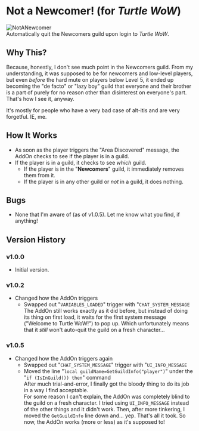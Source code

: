# Not a Newcomer! (for *Turtle WoW*)
![NotANewcomer](https://github.com/JoLiKMC/NotANewcomer/assets/102710555/2c3ccbbb-825f-4e40-818e-3dd05eb58dff)<br>
Automatically quit the Newcomers guild upon login to *Turtle WoW*.

## Why This?
Because, honestly, I don't see much point in the Newcomers guild.  From my understanding, it was supposed to be for newcomers and low-level players, but even *before* the hard mute on players below Level 5, it ended up becoming the "de facto" or "lazy boy" guild that everyone and their brother is a part of purely for no reason other than disinterest on everyone's part.  That's how I see it, anyway.

It's mostly for people who have a very bad case of alt-itis and are very forgetful.  IE, me.

## How It Works
* As soon as the player triggers the "Area Discovered" message, the AddOn checks to see if the player is in a guild.
* If the player is in a guild, it checks to see *which* guild.
  * If the player is in the "**Newcomers**" guild, it immediately removes them from it.
  * If the player is in any other guild or *not* in a guild, it does nothing.

## Bugs
* None that I'm aware of (as of v1.0.5).  Let me know what you find, if anything!

## Version History
### v1.0.0
* Initial version.

### v1.0.2
* Changed how the AddOn triggers
  * Swapped out "`VARIABLES_LOADED`" trigger with "`CHAT_SYSTEM_MESSAGE`<br>
The AddOn still works exactly as it did before, but instead of doing its thing on first load, it waits for the first system message ("Welcome to Turtle WoW!") to pop up.  Which unfortunately means that it *still* won't auto-quit the guild on a fresh character…

### v1.0.5
* Changed how the AddOn triggers again
  * Swapped out "`CHAT_SYSTEM_MESSAGE`" trigger with "`UI_INFO_MESSAGE`
  * Moved the line "`local guildName=GetGuildInfo("player")`" under the "`if (IsInGuild()) then`" command<br>
After much trial-and-error, I finally got the bloody thing to do its job in a way I find acceptable.<br>
For some reason I can't explain, the AddOn was completely blind to the guild on a fresh character.  I tried using `UI_INFO_MESSAGE` instead of the other things and it didn't work.  Then, after more tinkering, I moved the `GetGuildInfo` line down and… yep.  That's all it took.  So now, the AddOn works (more or less) as it's supposed to!
